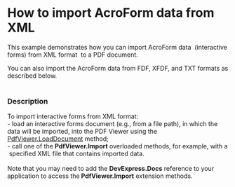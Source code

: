 # How to import AcroForm data from XML


<p>This example demonstrates how you can import AcroForm data  (interactive forms) from XML format  to a PDF document.</p>
<p>You can also import the AcroForm data from FDF, XFDF, and TXT formats as described below.<br /><br /></p>


<h3>Description</h3>

To import interactive forms from&nbsp;XML format: <br />- load an interactive forms&nbsp;document&nbsp;(e.g., from a file path), in which the data will be imported,&nbsp;into the PDF Viewer&nbsp;using the <a href="https://documentation.devexpress.com/#WindowsForms/DevExpressXtraPdfViewerPdfViewer_LoadDocumenttopic">PdfViewer.LoadDocument</a> method;<br />- call one of&nbsp;the&nbsp;<strong>PdfViewer.Import</strong>&nbsp;overloaded methods, for example, with a &nbsp;specified&nbsp;XML&nbsp;file&nbsp;that contains imported data.<br /><br />Note that&nbsp;you may need to add&nbsp;the <strong>DevExpress.Docs</strong> reference&nbsp;to your application to access the<strong> PdfViewer.Import</strong> extension&nbsp;methods.

<br/>


